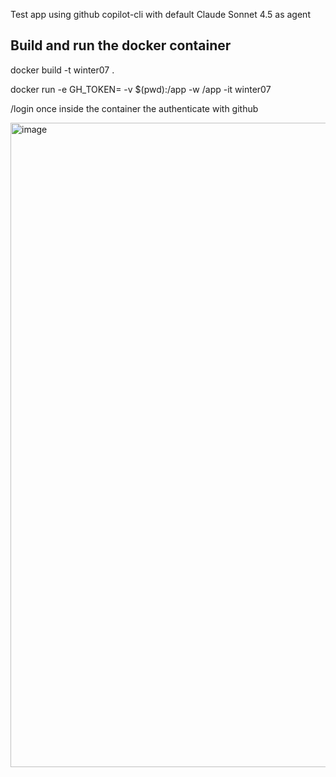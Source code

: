 Test app using github copilot-cli with default Claude Sonnet 4.5 as agent

## Build and run the docker container

docker build -t winter07 .

docker run -e GH_TOKEN=<TOKEN> -v $(pwd):/app -w /app -it winter07

/login once inside the container the authenticate with github

<img width="900" height="1031" alt="image" src="https://github.com/user-attachments/assets/3678c27e-76e9-4904-a79e-ecf0dd323120" />

